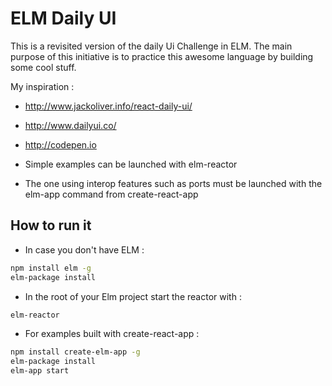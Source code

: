 # ELM Daily UI
This is a revisited version of the daily Ui Challenge in ELM.
The main purpose of this initiative is to practice this awesome language by building some cool stuff.

My inspiration :

- http://www.jackoliver.info/react-daily-ui/
- http://www.dailyui.co/
- http://codepen.io

- Simple examples can be launched with elm-reactor
- The one using interop features such as ports must be launched with the elm-app command from create-react-app

## How to run it

- In case you don't have ELM :
```bash
npm install elm -g
elm-package install
```

- In the root of your Elm project start the reactor with :
```bash
elm-reactor
```

- For examples built with create-react-app :
```bash
npm install create-elm-app -g
elm-package install
elm-app start
```
